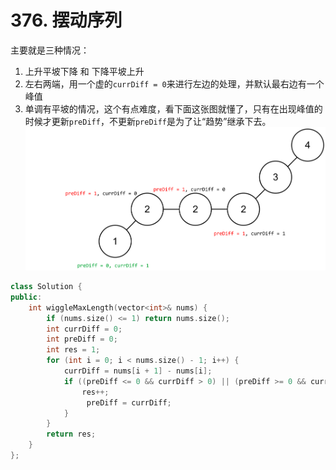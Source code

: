 # 376. 摆动序列

主要就是三种情况：
1. 上升平坡下降 和 下降平坡上升
2. 左右两端，用一个虚的`currDiff = 0`来进行左边的处理，并默认最右边有一个峰值
3. 单调有平坡的情况，这个有点难度，看下面这张图就懂了，只有在出现峰值的时候才更新`preDiff`，不更新`preDiff`是为了让“趋势”继承下去。
    ![](images/ascend%20with%20platform.svg)

```c++
class Solution {
public:
    int wiggleMaxLength(vector<int>& nums) {
        if (nums.size() <= 1) return nums.size();
        int currDiff = 0;
        int preDiff = 0;
        int res = 1;
        for (int i = 0; i < nums.size() - 1; i++) {
            currDiff = nums[i + 1] - nums[i];
            if ((preDiff <= 0 && currDiff > 0) || (preDiff >= 0 && currDiff < 0)) {
                res++;
                 preDiff = currDiff;
            }
        }
        return res;
    }
};
```